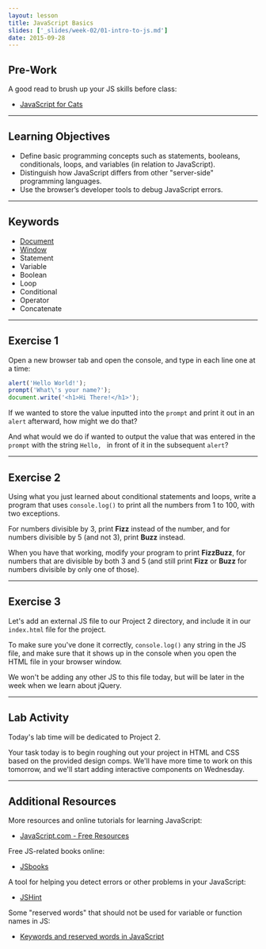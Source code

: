 ```yaml
---
layout: lesson
title: JavaScript Basics
slides: ['_slides/week-02/01-intro-to-js.md']
date: 2015-09-28
---
```


## Pre-Work

A good read to brush up your JS skills before class:

- [JavaScript for Cats](http://jsforcats.com/)

---

## Learning Objectives

- Define basic programming concepts such as statements, booleans, conditionals, loops, and variables (in relation to JavaScript).
- Distinguish how JavaScript differs from other "server-side" programming languages.
- Use the browser’s developer tools to debug JavaScript errors.

---

## Keywords

- [Document](https://developer.mozilla.org/en-US/docs/Web/API/document)
- [Window](https://developer.mozilla.org/en-US/docs/Web/API/Window)
- Statement
- Variable
- Boolean
- Loop
- Conditional
- Operator
- Concatenate

---

## Exercise 1

Open a new browser tab and open the console, and type in each line one at a time:

```js
alert('Hello World!');
prompt('What\'s your name?');
document.write('<h1>Hi There!</h1>');
```

If we wanted to store the value inputted into the `prompt` and print it out in an `alert` afterward, how might we do that?

And what would we do if wanted to output the value that was entered in the `prompt` with the string `Hello, ` in front of it in the subsequent `alert`?

---

## Exercise 2

Using what you just learned about conditional statements and loops, write a program that uses `console.log()` to print all the numbers from 1 to 100, with two exceptions.

For numbers divisible by 3, print **Fizz** instead of the number, and for numbers divisible by 5 (and not 3), print **Buzz** instead.

When you have that working, modify your program to print **FizzBuzz**, for numbers that are divisible by both 3 and 5 (and still print **Fizz** or **Buzz** for numbers divisible by only one of those).

---

## Exercise 3

Let's add an external JS file to our Project 2 directory, and include it in our `index.html` file for the project.

To make sure you've done it correctly, `console.log()` any string in the JS file, and make sure that it shows up in the console when you open the HTML file in your browser window.

We won't be adding any other JS to this file today, but will be later in the week when we learn about jQuery.

---

## Lab Activity

Today's lab time will be dedicated to Project 2.

Your task today is to begin roughing out your project in HTML and CSS based on the provided design comps. We'll have more time to work on this tomorrow, and we'll start adding interactive components on Wednesday.

---

## Additional Resources

More resources and online tutorials for learning JavaScript:

- [JavaScript.com - Free Resources](https://www.javascript.com/resources)

Free JS-related books online:

- [JSbooks](http://jsbooks.revolunet.com/)

A tool for helping you detect errors or other problems in your JavaScript:

- [JSHint](http://jshint.com/)

Some "reserved words" that should not be used for variable or function names in JS:

- [Keywords and reserved words in JavaScript](http://javascriptbook.com/extras/keywords-and-reserved-words/)
